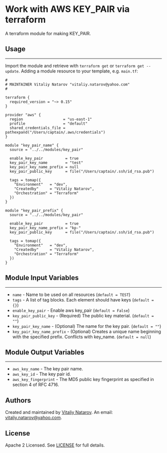 # Work with AWS KEY_PAIR via terraform

A terraform module for making KEY_PAIR.


## Usage
----------------------
Import the module and retrieve with ```terraform get``` or ```terraform get --update```. Adding a module resource to your template, e.g. `main.tf`:

```
#
# MAINTAINER Vitaliy Natarov "vitaliy.natarov@yahoo.com"
#

terraform {
  required_version = "~> 0.15"
}

provider "aws" {
  region                  = "us-east-1"
  profile                 = "default"
  shared_credentials_file = pathexpand("/Users/captain/.aws/credentials")
}

module "key_pair_name" {
  source = "../../modules/key_pair"

  enable_key_pair          = true
  key_pair_key_name        = "test"
  key_pair_key_name_prefix = null
  key_pair_public_key      = file("/Users/captain/.ssh/id_rsa.pub")

  tags = tomap({
    "Environment"   = "dev",
    "Createdby"     = "Vitaliy Natarov",
    "Orchestration" = "Terraform"
  })
}

module "key_pair_prefix" {
  source = "../../modules/key_pair"

  enable_key_pair          = true
  key_pair_key_name_prefix = "kp-"
  key_pair_public_key      = file("/Users/captain/.ssh/id_rsa.pub")

  tags = tomap({
    "Environment"   = "dev",
    "Createdby"     = "Vitaliy Natarov",
    "Orchestration" = "Terraform"
  })
}
```

## Module Input Variables
----------------------
- `name` - Name to be used on all resources (`default = TEST`)
- `tags` - A list of tag blocks. Each element should have keys (`default = {}`)
- `enable_key_pair` - Enable aws key_pair (`default = False`)
- `key_pair_public_key` - (Required) The public key material. (`default = ""`)
- `key_pair_key_name` - (Optional) The name for the key pair. (`default = ""`)
- `key_pair_key_name_prefix` - (Optional) Creates a unique name beginning with the specified prefix. Conflicts with key_name. (`default = null`)

## Module Output Variables
----------------------
- `aws_key_name` - The key pair name.
- `aws_key_id` - The key pair id.
- `aws_key_fingerprint` - The MD5 public key fingerprint as specified in section 4 of RFC 4716.


## Authors

Created and maintained by [Vitaliy Natarov](https://github.com/SebastianUA). An email: [vitaliy.natarov@yahoo.com](vitaliy.natarov@yahoo.com).

## License

Apache 2 Licensed. See [LICENSE](https://github.com/SebastianUA/terraform/blob/master/LICENSE) for full details.
